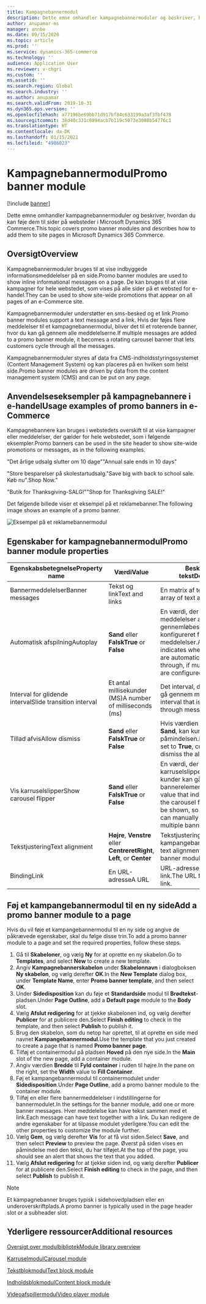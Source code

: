 ```yaml
---
title: Kampagnebannermodul
description: Dette emne omhandler kampagnebannermoduler og beskriver, hvordan du kan føje dem til sider på websteder i Microsoft Dynamics 365 Commerce.
author: anupamar-ms
manager: annbe
ms.date: 09/15/2020
ms.topic: article
ms.prod: ''
ms.service: dynamics-365-commerce
ms.technology: ''
audience: Application User
ms.reviewer: v-chgri
ms.custom: ''
ms.assetid: ''
ms.search.region: Global
ms.search.industry: ''
ms.author: anupamar
ms.search.validFrom: 2019-10-31
ms.dyn365.ops.version: ''
ms.openlocfilehash: a77196be69bb71d917bf84c633199a3af3fbf478
ms.sourcegitcommit: 38d40c331c8894acb7b119c5073e3088b54776c1
ms.translationtype: HT
ms.contentlocale: da-DK
ms.lasthandoff: 01/15/2021
ms.locfileid: "4986023"
---
```

# <a name="promo-banner-module"></a><span data-ttu-id="ac827-103">Kampagnebannermodul</span><span class="sxs-lookup"><span data-stu-id="ac827-103">Promo banner module</span></span>

[!include [banner](includes/banner.md)]

<span data-ttu-id="ac827-104">Dette emne omhandler kampagnebannermoduler og beskriver, hvordan du kan føje dem til sider på websteder i Microsoft Dynamics 365 Commerce.</span><span class="sxs-lookup"><span data-stu-id="ac827-104">This topic covers promo banner modules and describes how to add them to site pages in Microsoft Dynamics 365 Commerce.</span></span>

## <a name="overview"></a><span data-ttu-id="ac827-105">Oversigt</span><span class="sxs-lookup"><span data-stu-id="ac827-105">Overview</span></span>

<span data-ttu-id="ac827-106">Kampagnebannermoduler bruges til at vise indbyggede informationsmeddelelser på en side.</span><span class="sxs-lookup"><span data-stu-id="ac827-106">Promo banner modules are used to show inline informational messages on a page.</span></span> <span data-ttu-id="ac827-107">De kan bruges til at vise kampagner for hele webstedet, som vises på alle sider på et websted for e-handel.</span><span class="sxs-lookup"><span data-stu-id="ac827-107">They can be used to show site-wide promotions that appear on all pages of an e-Commerce site.</span></span> 

<span data-ttu-id="ac827-108">Kampagnebannermoduler understøtter en sms-besked og et link.</span><span class="sxs-lookup"><span data-stu-id="ac827-108">Promo banner modules support a text message and a link.</span></span> <span data-ttu-id="ac827-109">Hvis der føjes flere meddelelser til et kampagnebannermodul, bliver det til et roterende banner, hvor du kan gå gennem alle meddelelserne.</span><span class="sxs-lookup"><span data-stu-id="ac827-109">If multiple messages are added to a promo banner module, it becomes a rotating carousel banner that lets customers cycle through all the messages.</span></span> 

<span data-ttu-id="ac827-110">Kampagnebannermoduler styres af data fra CMS-indholdsstyringssystemet (Content Management System) og kan placeres på en hvilken som helst side.</span><span class="sxs-lookup"><span data-stu-id="ac827-110">Promo banner modules are driven by data from the content management system (CMS) and can be put on any page.</span></span>

## <a name="usage-examples-of-promo-banners-in-e-commerce"></a><span data-ttu-id="ac827-111">Anvendelseseksempler på kampagnebannere i e-handel</span><span class="sxs-lookup"><span data-stu-id="ac827-111">Usage examples of promo banners in e-Commerce</span></span>

<span data-ttu-id="ac827-112">Kampagnebannere kan bruges i webstedets overskift til at vise kampagner eller meddelelser, der gælder for hele webstedet, som i følgende eksempler.</span><span class="sxs-lookup"><span data-stu-id="ac827-112">Promo banners can be used in the site header to show site-wide promotions or messages, as in the following examples.</span></span>

<span data-ttu-id="ac827-113">"Det årlige udsalg slutter om 10 dage"</span><span class="sxs-lookup"><span data-stu-id="ac827-113">"Annual sale ends in 10 days"</span></span>

<span data-ttu-id="ac827-114">"Store besparelser på skolestartudsalg.</span><span class="sxs-lookup"><span data-stu-id="ac827-114">"Save big with back to school sale.</span></span> <span data-ttu-id="ac827-115">Køb nu".</span><span class="sxs-lookup"><span data-stu-id="ac827-115">Shop Now."</span></span>

<span data-ttu-id="ac827-116">"Butik for Thanksgiving-SALG!"</span><span class="sxs-lookup"><span data-stu-id="ac827-116">"Shop for Thanksgiving SALE!"</span></span> 

<span data-ttu-id="ac827-117">Det følgende billede viser et eksempel på et reklamebanner.</span><span class="sxs-lookup"><span data-stu-id="ac827-117">The following image shows an example of a promo banner.</span></span>

![Eksempel på et reklamebannermodul](./media/ecommerce-Promobanner.PNG)

## <a name="promo-banner-module-properties"></a><span data-ttu-id="ac827-119">Egenskaber for kampagnebannermodul</span><span class="sxs-lookup"><span data-stu-id="ac827-119">Promo banner module properties</span></span>

| <span data-ttu-id="ac827-120">Egenskabsbetegnelse</span><span class="sxs-lookup"><span data-stu-id="ac827-120">Property name</span></span>             | <span data-ttu-id="ac827-121">Værdi</span><span class="sxs-lookup"><span data-stu-id="ac827-121">Value</span></span>                              | <span data-ttu-id="ac827-122">Beskrivende tekst</span><span class="sxs-lookup"><span data-stu-id="ac827-122">Description</span></span> |
|---------------------------|------------------------------------|-------------|
| <span data-ttu-id="ac827-123">Bannermeddelelser</span><span class="sxs-lookup"><span data-stu-id="ac827-123">Banner messages</span></span>           | <span data-ttu-id="ac827-124">Tekst og link</span><span class="sxs-lookup"><span data-stu-id="ac827-124">Text and links</span></span>                     | <span data-ttu-id="ac827-125">En matrix af tekst og link.</span><span class="sxs-lookup"><span data-stu-id="ac827-125">An array of text and links.</span></span> |
| <span data-ttu-id="ac827-126">Automatisk afspilning</span><span class="sxs-lookup"><span data-stu-id="ac827-126">Autoplay</span></span>                  | <span data-ttu-id="ac827-127">**Sand** eller **Falsk**</span><span class="sxs-lookup"><span data-stu-id="ac827-127">**True** or **False**</span></span>              | <span data-ttu-id="ac827-128">En værdi, der angiver, om meddelelser automatisk gennemløbes, hvis der er konfigureret flere meddelelser.</span><span class="sxs-lookup"><span data-stu-id="ac827-128">A value that indicates whether messages are automatically cycled through, if multiple messages are configured.</span></span> |
| <span data-ttu-id="ac827-129">Interval for glidende interval</span><span class="sxs-lookup"><span data-stu-id="ac827-129">Slide transition interval</span></span> | <span data-ttu-id="ac827-130">Et antal millisekunder (MS)</span><span class="sxs-lookup"><span data-stu-id="ac827-130">A number of milliseconds (ms)</span></span>      | <span data-ttu-id="ac827-131">Det interval, der bruges til at gå gennem meddelelser.</span><span class="sxs-lookup"><span data-stu-id="ac827-131">The interval that is used to cycle through messages.</span></span> |
| <span data-ttu-id="ac827-132">Tillad afvis</span><span class="sxs-lookup"><span data-stu-id="ac827-132">Allow dismiss</span></span>             | <span data-ttu-id="ac827-133">**Sand** eller **Falsk**</span><span class="sxs-lookup"><span data-stu-id="ac827-133">**True** or **False**</span></span>              | <span data-ttu-id="ac827-134">Hvis værdien er angivet til **Sand**, kan kunderne afvise påmindelsen.</span><span class="sxs-lookup"><span data-stu-id="ac827-134">If the value is set to **True**, customers can dismiss the alert.</span></span> |
| <span data-ttu-id="ac827-135">Vis karruselslipper</span><span class="sxs-lookup"><span data-stu-id="ac827-135">Show carousel flipper</span></span>     | <span data-ttu-id="ac827-136">**Sand** eller **Falsk**</span><span class="sxs-lookup"><span data-stu-id="ac827-136">**True** or **False**</span></span>              | <span data-ttu-id="ac827-137">En værdi, der angiver, om karruselslippere skal vises, så kunder kan gå gennem flere bannerelementer manuelt.</span><span class="sxs-lookup"><span data-stu-id="ac827-137">A value that indicates whether the carousel flippers should be shown, so that customers can manually cycle through multiple banner items.</span></span> |
| <span data-ttu-id="ac827-138">Tekstjustering</span><span class="sxs-lookup"><span data-stu-id="ac827-138">Text alignment</span></span>            | <span data-ttu-id="ac827-139">**Højre**, **Venstre** eller **Centreret**</span><span class="sxs-lookup"><span data-stu-id="ac827-139">**Right**, **Left**, or **Center**</span></span> | <span data-ttu-id="ac827-140">Tekstjusteringen i kampangebannermodulet.</span><span class="sxs-lookup"><span data-stu-id="ac827-140">The text alignment in the promo banner module.</span></span> |
| <span data-ttu-id="ac827-141">Binding</span><span class="sxs-lookup"><span data-stu-id="ac827-141">Link</span></span>                      | <span data-ttu-id="ac827-142">En URL-adresse</span><span class="sxs-lookup"><span data-stu-id="ac827-142">A URL</span></span>                              | <span data-ttu-id="ac827-143">URL-adressen for et valgfrit link.</span><span class="sxs-lookup"><span data-stu-id="ac827-143">The URL for an optional link.</span></span> |

## <a name="add-a-promo-banner-module-to-a-page"></a><span data-ttu-id="ac827-144">Føj et kampangebannermodul til en ny side</span><span class="sxs-lookup"><span data-stu-id="ac827-144">Add a promo banner module to a page</span></span> 

<span data-ttu-id="ac827-145">Hvis du vil føje et kampangebannermodul til en ny side og angive de påkrævede egenskaber, skal du følge disse trin.</span><span class="sxs-lookup"><span data-stu-id="ac827-145">To add a promo banner module to a page and set the required properties, follow these steps.</span></span>

1. <span data-ttu-id="ac827-146">Gå til **Skabeloner**, og vælg **Ny** for at oprette en ny skabelon.</span><span class="sxs-lookup"><span data-stu-id="ac827-146">Go to **Templates**, and select **New** to create a new template.</span></span>
1. <span data-ttu-id="ac827-147">Angiv **Kampagnebannerskabelon** under **Skabelonnavn** i dialogboksen **Ny skabelon**, og vælg derefter **OK**.</span><span class="sxs-lookup"><span data-stu-id="ac827-147">In the **New Template** dialog box, under **Template Name**, enter **Promo banner template**, and then select **OK**.</span></span>
1. <span data-ttu-id="ac827-148">Under **Sidedisposition** kan du føje et **Standardside** modul til **Brødtekst**-pladsen.</span><span class="sxs-lookup"><span data-stu-id="ac827-148">Under **Page Outline**, add a **Default page** module to the **Body** slot.</span></span> 
1. <span data-ttu-id="ac827-149">Vælg **Afslut redigering** for at tjekke skabelonen ind, og vælg derefter **Publicer** for at publicere den.</span><span class="sxs-lookup"><span data-stu-id="ac827-149">Select **Finish editing** to check in the template, and then select **Publish** to publish it.</span></span> 
1. <span data-ttu-id="ac827-150">Brug den skabelon, som du netop har oprettet, til at oprette en side med navnet **Kampangebannermodul**.</span><span class="sxs-lookup"><span data-stu-id="ac827-150">Use the template that you just created to create a page that is named **Promo banner page**.</span></span> 
1. <span data-ttu-id="ac827-151">Tilføj et containermodul på pladsen **Hoved** på den nye side.</span><span class="sxs-lookup"><span data-stu-id="ac827-151">In the **Main** slot of the new page, add a container module.</span></span> 
1. <span data-ttu-id="ac827-152">Angiv værdien **Bredde** til **Fyld container** i ruden til højre.</span><span class="sxs-lookup"><span data-stu-id="ac827-152">In the pane on the right, set the **Width** value to **Fill Container**.</span></span>
1. <span data-ttu-id="ac827-153">Føj et kampangebannermodul til containermodulet under **Sidedisposition**.</span><span class="sxs-lookup"><span data-stu-id="ac827-153">Under **Page Outline**, add a promo banner module to the container module.</span></span>
1. <span data-ttu-id="ac827-154">Tilføj en eller flere bannermeddelelser i indstillingerne for bannermodulet.</span><span class="sxs-lookup"><span data-stu-id="ac827-154">In the settings for the banner module, add one or more banner messages.</span></span> <span data-ttu-id="ac827-155">Hver meddelelse kan have tekst sammen med et link.</span><span class="sxs-lookup"><span data-stu-id="ac827-155">Each message can have text together with a link.</span></span> <span data-ttu-id="ac827-156">Du kan redigere de andre egenskaber for at tilpasse modulet yderligere.</span><span class="sxs-lookup"><span data-stu-id="ac827-156">You can edit the other properties to customize the module further.</span></span>
1. <span data-ttu-id="ac827-157">Vælg **Gem**, og vælg derefter **Vis** for at få vist siden.</span><span class="sxs-lookup"><span data-stu-id="ac827-157">Select **Save**, and then select **Preview** to preview the page.</span></span> <span data-ttu-id="ac827-158">Øverst på siden vises en påmindelse med den tekst, du har tilføjet.</span><span class="sxs-lookup"><span data-stu-id="ac827-158">At the top of the page, you should see an alert that shows the text that you added.</span></span>
1. <span data-ttu-id="ac827-159">Vælg **Afslut redigering** for at tjekke siden ind, og vælg derefter **Publicer** for at publicere den.</span><span class="sxs-lookup"><span data-stu-id="ac827-159">Select **Finish editing** to check in the page, and then select **Publish** to publish it.</span></span>

> [!NOTE]
> <span data-ttu-id="ac827-160">Et kampagnebanner bruges typisk i sidehovedpladsen eller en underoverskriftplads.</span><span class="sxs-lookup"><span data-stu-id="ac827-160">A promo banner is typically used in the page header slot or a subheader slot.</span></span>


## <a name="additional-resources"></a><span data-ttu-id="ac827-161">Yderligere ressourcer</span><span class="sxs-lookup"><span data-stu-id="ac827-161">Additional resources</span></span>

[<span data-ttu-id="ac827-162">Oversigt over modulbibliotek</span><span class="sxs-lookup"><span data-stu-id="ac827-162">Module library overview</span></span>](starter-kit-overview.md)

[<span data-ttu-id="ac827-163">Karruselmodul</span><span class="sxs-lookup"><span data-stu-id="ac827-163">Carousel module</span></span>](add-carousel.md)

[<span data-ttu-id="ac827-164">Tekstblokmodul</span><span class="sxs-lookup"><span data-stu-id="ac827-164">Text block module</span></span>](add-content-rich-block.md)

[<span data-ttu-id="ac827-165">Indholdsblokmodul</span><span class="sxs-lookup"><span data-stu-id="ac827-165">Content block module</span></span>](add-hero-module.md)

[<span data-ttu-id="ac827-166">Videoafspillermodul</span><span class="sxs-lookup"><span data-stu-id="ac827-166">Video player module</span></span>](add-video-player.md)
